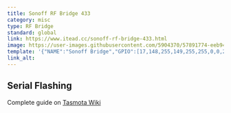 ```yaml
---
title: Sonoff RF Bridge 433
category: misc
type: RF Bridge
standard: global
link: https://www.itead.cc/sonoff-rf-bridge-433.html
image: https://user-images.githubusercontent.com/5904370/57891774-eeb94180-783c-11e9-9031-676fae24ce1c.png
template: '{"NAME":"Sonoff Bridge","GPIO":[17,148,255,149,255,255,0,0,255,56,255,0,0],"FLAG":0,"BASE":25}' 
link_alt: 
---
```

## Serial Flashing
Complete guide on [Tasmota Wiki](https://github.com/arendst/Sonoff-Tasmota/wiki/Sonoff-RF-Bridge-433)